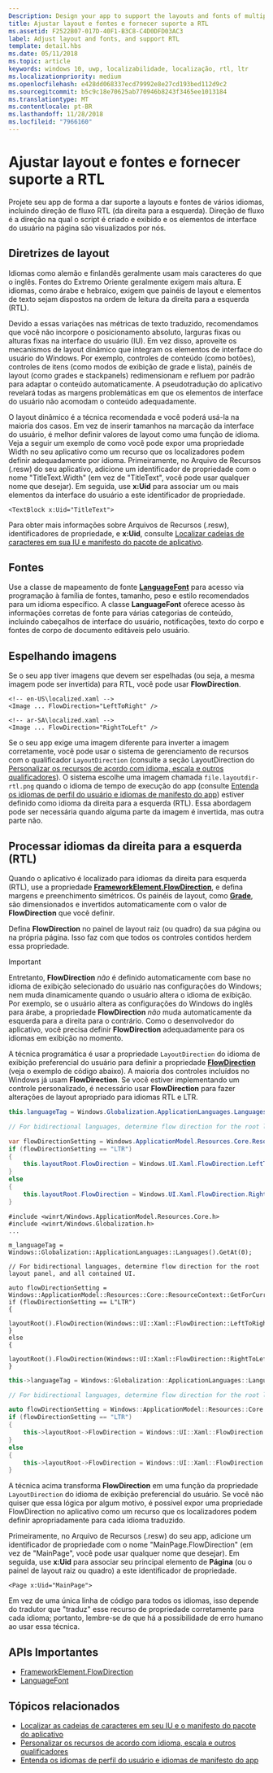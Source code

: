 ```yaml
---
Description: Design your app to support the layouts and fonts of multiple languages, including RTL (right-to-left) flow direction.
title: Ajustar layout e fontes e fornecer suporte a RTL
ms.assetid: F2522B07-017D-40F1-B3C8-C4D0DFD03AC3
label: Adjust layout and fonts, and support RTL
template: detail.hbs
ms.date: 05/11/2018
ms.topic: article
keywords: windows 10, uwp, localizabilidade, localização, rtl, ltr
ms.localizationpriority: medium
ms.openlocfilehash: e428dd068337ecd79992e8e27cd193bed112d9c2
ms.sourcegitcommit: b5c9c18e70625ab770946b8243f3465ee1013184
ms.translationtype: MT
ms.contentlocale: pt-BR
ms.lasthandoff: 11/28/2018
ms.locfileid: "7966160"
---
```

# <a name="adjust-layout-and-fonts-and-support-rtl"></a>Ajustar layout e fontes e fornecer suporte a RTL
Projete seu app de forma a dar suporte a layouts e fontes de vários idiomas, incluindo direção de fluxo RTL (da direita para a esquerda). Direção de fluxo é a direção na qual o script é criado e exibido e os elementos de interface do usuário na página são visualizados por nós.

## <a name="layout-guidelines"></a>Diretrizes de layout
Idiomas como alemão e finlandês geralmente usam mais caracteres do que o inglês. Fontes do Extremo Oriente geralmente exigem mais altura. E idiomas, como árabe e hebraico, exigem que painéis de layout e elementos de texto sejam dispostos na ordem de leitura da direita para a esquerda (RTL).

Devido a essas variações nas métricas de texto traduzido, recomendamos que você não incorpore o posicionamento absoluto, larguras fixas ou alturas fixas na interface do usuário (IU). Em vez disso, aproveite os mecanismos de layout dinâmico que integram os elementos de interface do usuário do Windows. Por exemplo, controles de conteúdo (como botões), controles de itens (como modos de exibição de grade e lista), painéis de layout (como grades e stackpanels) redimensionam e refluem por padrão para adaptar o conteúdo automaticamente. A pseudotradução do aplicativo revelará todas as margens problemáticas em que os elementos de interface do usuário não acomodam o conteúdo adequadamente.

O layout dinâmico é a técnica recomendada e você poderá usá-la na maioria dos casos. Em vez de inserir tamanhos na marcação da interface do usuário, é melhor definir valores de layout como uma função de idioma. Veja a seguir um exemplo de como você pode expor uma propriedade Width no seu aplicativo como um recurso que os localizadores podem definir adequadamente por idioma. Primeiramente, no Arquivo de Recursos (.resw) do seu aplicativo, adicione um identificador de propriedade com o nome "TitleText.Width" (em vez de "TitleText", você pode usar qualquer nome que desejar). Em seguida, use **x:Uid** para associar um ou mais elementos da interface do usuário a este identificador de propriedade.

```xaml
<TextBlock x:Uid="TitleText">
```

Para obter mais informações sobre Arquivos de Recursos (.resw), identificadores de propriedade, e **x:Uid**, consulte [Localizar cadeias de caracteres em sua IU e manifesto do pacote de aplicativo](../../app-resources/localize-strings-ui-manifest.md).

## <a name="fonts"></a>Fontes
Use a classe de mapeamento de fonte [**LanguageFont**](/uwp/api/Windows.Globalization.Fonts.LanguageFont?branch=live) para acesso via programação à família de fontes, tamanho, peso e estilo recomendados para um idioma específico. A classe **LanguageFont** oferece acesso às informações corretas de fonte para várias categorias de conteúdo, incluindo cabeçalhos de interface do usuário, notificações, texto do corpo e fontes de corpo de documento editáveis pelo usuário.

## <a name="mirroring-images"></a>Espelhando imagens
Se o seu app tiver imagens que devem ser espelhadas (ou seja, a mesma imagem pode ser invertida) para RTL, você pode usar **FlowDirection**.

```xaml
<!-- en-US\localized.xaml -->
<Image ... FlowDirection="LeftToRight" />

<!-- ar-SA\localized.xaml -->
<Image ... FlowDirection="RightToLeft" />
```

Se o seu app exige uma imagem diferente para inverter a imagem corretamente, você pode usar o sistema de gerenciamento de recursos com o qualificador `LayoutDirection` (consulte a seção LayoutDirection do [Personalizar os recursos de acordo com idioma, escala e outros qualificadores](../../app-resources/tailor-resources-lang-scale-contrast.md#layoutdirection)). O sistema escolhe uma imagem chamada `file.layoutdir-rtl.png` quando o idioma de tempo de execução do app (consulte [Entenda os idiomas de perfil do usuário e idiomas de manifesto do app](manage-language-and-region.md)) estiver definido como idioma da direita para a esquerda (RTL). Essa abordagem pode ser necessária quando alguma parte da imagem é invertida, mas outra parte não.

## <a name="handling-right-to-left-rtl-languages"></a>Processar idiomas da direita para a esquerda (RTL)
Quando o aplicativo é localizado para idiomas da direita para esquerda (RTL), use a propriedade [**FrameworkElement.FlowDirection**](/uwp/api/Windows.UI.Xaml.FrameworkElement.FlowDirection), e defina margens e preenchimento simétricos. Os painéis de layout, como [**Grade**](/uwp/api/Windows.UI.Xaml.Controls.Grid?branch=live), são dimensionados e invertidos automaticamente com o valor de **FlowDirection** que você definir.

Defina **FlowDirection** no painel de layout raiz (ou quadro) da sua página ou na própria página. Isso faz com que todos os controles contidos herdem essa propriedade.

> [!IMPORTANT]
> Entretanto, **FlowDirection** *não* é definido automaticamente com base no idioma de exibição selecionado do usuário nas configurações do Windows; nem muda dinamicamente quando o usuário altera o idioma de exibição. Por exemplo, se o usuário altera as configurações do Windows do inglês para árabe, a propriedade **FlowDirection** *não* muda automaticamente da esquerda para a direita para o contrário. Como o desenvolvedor do aplicativo, você precisa definir **FlowDirection** adequadamente para os idiomas em exibição no momento.

A técnica programática é usar a propriedade `LayoutDirection` do idioma de exibição preferencial do usuário para definir a propriedade [**FlowDirection**](/uwp/api/Windows.UI.Xaml.FrameworkElement.FlowDirection) (veja o exemplo de código abaixo). A maioria dos controles incluídos no Windows já usam **FlowDirection**. Se você estiver implementando um controle personalizado, é necessário usar **FlowDirection** para fazer alterações de layout apropriado para idiomas RTL e LTR.

```csharp    
this.languageTag = Windows.Globalization.ApplicationLanguages.Languages[0];

// For bidirectional languages, determine flow direction for the root layout panel, and all contained UI.

var flowDirectionSetting = Windows.ApplicationModel.Resources.Core.ResourceContext.GetForCurrentView().QualifierValues["LayoutDirection"];
if (flowDirectionSetting == "LTR")
{
    this.layoutRoot.FlowDirection = Windows.UI.Xaml.FlowDirection.LeftToRight;
}
else
{
    this.layoutRoot.FlowDirection = Windows.UI.Xaml.FlowDirection.RightToLeft;
}
```

```cppwinrt
#include <winrt/Windows.ApplicationModel.Resources.Core.h>
#include <winrt/Windows.Globalization.h>
...

m_languageTag = Windows::Globalization::ApplicationLanguages::Languages().GetAt(0);

// For bidirectional languages, determine flow direction for the root layout panel, and all contained UI.

auto flowDirectionSetting = Windows::ApplicationModel::Resources::Core::ResourceContext::GetForCurrentView().QualifierValues().Lookup(L"LayoutDirection");
if (flowDirectionSetting == L"LTR")
{
    layoutRoot().FlowDirection(Windows::UI::Xaml::FlowDirection::LeftToRight);
}
else
{
    layoutRoot().FlowDirection(Windows::UI::Xaml::FlowDirection::RightToLeft);
}
```

```cpp
this->languageTag = Windows::Globalization::ApplicationLanguages::Languages->GetAt(0);

// For bidirectional languages, determine flow direction for the root layout panel, and all contained UI.

auto flowDirectionSetting = Windows::ApplicationModel::Resources::Core::ResourceContext::GetForCurrentView()->QualifierValues->Lookup("LayoutDirection");
if (flowDirectionSetting == "LTR")
{
    this->layoutRoot->FlowDirection = Windows::UI::Xaml::FlowDirection::LeftToRight;
}
else
{
    this->layoutRoot->FlowDirection = Windows::UI::Xaml::FlowDirection::RightToLeft;
}
```

A técnica acima transforma **FlowDirection** em uma função da propriedade `LayoutDirection` do idioma de exibição preferencial do usuário. Se você não quiser que essa lógica por algum motivo, é possível expor uma propriedade FlowDirection no aplicativo como um recurso que os localizadores podem definir apropriadamente para cada idioma traduzido.

Primeiramente, no Arquivo de Recursos (.resw) do seu app, adicione um identificador de propriedade com o nome "MainPage.FlowDirection" (em vez de "MainPage", você pode usar qualquer nome que desejar). Em seguida, use **x:Uid** para associar seu principal elemento de **Página** (ou o painel de layout raiz ou quadro) a este identificador de propriedade.

```xaml
<Page x:Uid="MainPage">
```

Em vez de uma única linha de código para todos os idiomas, isso depende do tradutor que "traduz" esse recurso de propriedade corretamente para cada idioma; portanto, lembre-se de que há a possibilidade de erro humano ao usar essa técnica.

## <a name="important-apis"></a>APIs Importantes
* [FrameworkElement.FlowDirection](/uwp/api/Windows.UI.Xaml.FrameworkElement.FlowDirection)
* [LanguageFont](/uwp/api/Windows.Globalization.Fonts.LanguageFont?branch=live)

## <a name="related-topics"></a>Tópicos relacionados
* [Localizar as cadeias de caracteres em seu IU e o manifesto do pacote do aplicativo](../../app-resources/localize-strings-ui-manifest.md)
* [Personalizar os recursos de acordo com idioma, escala e outros qualificadores](../../app-resources/tailor-resources-lang-scale-contrast.md)
* [Entenda os idiomas de perfil do usuário e idiomas de manifesto do app](manage-language-and-region.md)